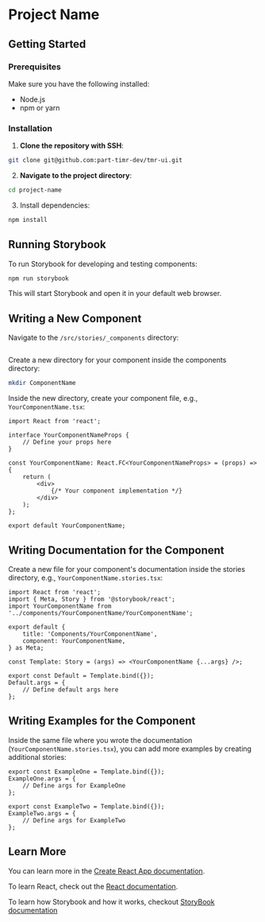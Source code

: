 # Project Name

## Getting Started

### Prerequisites

Make sure you have the following installed:

- Node.js
- npm or yarn

### Installation

1. **Clone the repository with SSH**:

```sh
git clone git@github.com:part-timr-dev/tmr-ui.git
```

2. **Navigate to the project directory**:

```sh
cd project-name
```

3. Install dependencies:

```sh
npm install
```

## Running Storybook

To run Storybook for developing and testing components:

```sh
npm run storybook
```

This will start Storybook and open it in your default web browser.

## Writing a New Component

Navigate to the `/src/stories/_components` directory:

```sh
```

Create a new directory for your component inside the components directory:

```sh
mkdir ComponentName
```

Inside the new directory, create your component file, e.g., `YourComponentName.tsx`:

```tsx
import React from 'react';

interface YourComponentNameProps {
    // Define your props here
}

const YourComponentName: React.FC<YourComponentNameProps> = (props) => {
    return (
        <div>
            {/* Your component implementation */}
        </div>
    );
};

export default YourComponentName;
```

## Writing Documentation for the Component

Create a new file for your component's documentation inside the stories directory, e.g., `YourComponentName.stories.tsx`:

```tsx
import React from 'react';
import { Meta, Story } from '@storybook/react';
import YourComponentName from '../components/YourComponentName/YourComponentName';

export default {
    title: 'Components/YourComponentName',
    component: YourComponentName,
} as Meta;

const Template: Story = (args) => <YourComponentName {...args} />;

export const Default = Template.bind({});
Default.args = {
    // Define default args here
};
```

## Writing Examples for the Component

Inside the same file where you wrote the documentation (`YourComponentName.stories.tsx`), you can add more examples by creating additional stories:

```tsx
export const ExampleOne = Template.bind({});
ExampleOne.args = {
    // Define args for ExampleOne
};

export const ExampleTwo = Template.bind({});
ExampleTwo.args = {
    // Define args for ExampleTwo
};
```

## Learn More

You can learn more in the [Create React App documentation](https://facebook.github.io/create-react-app/docs/getting-started).

To learn React, check out the [React documentation](https://reactjs.org/).

To learn how Storybook and how it works, checkout [StoryBook documentation](https://storybook.js.org/docs)